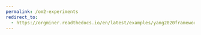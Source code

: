 ```yaml
---
permalink: /om2-experiments
redirect_to:
  - https://orgminer.readthedocs.io/en/latest/examples/yang2020framework-replicate.html
---
```

